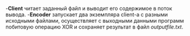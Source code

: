 -**Client** читает заданный файл и выводит его содержимое в поток вывода.
-**Encoder** запускает два экземпляра client-а с разными исходными файлами, 
осуществляет с выходными данными программ побитовую операцию XOR и сохраняет результат в файл *outputfile.txt*.